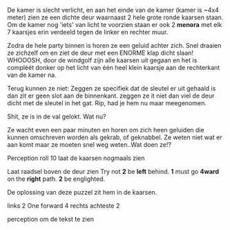De kamer is slecht verlicht, en aan het einde van de kamer (kamer is ~4x4 meter) zien ze een dichte deur waarnaast 2 hele grote ronde kaarsen staan. Om de kamer nog 'iets' van licht te voorzien staan er ook 2 **menora** met elk 7 kaarsjes erin verdeeld tegen de linker en rechter muur.

Zodra de hele party binnen is horen ze een geluid achter zich. Snel draaien ze zichzelf om en ziet de deur met een ENORME klap dicht slaan! WHOOOSH, door de windgolf zijn alle kaarsen uit gegaan en het is compléét donker op het licht van één heel klein kaarsje aan de rechterkant van de kamer na.

Terug kunnen ze niet:
Zeggen ze specifiek dat de sleutel er uit gehaald is dan zit er geen slot aan de binnenkant. zeggen ze it niet dan viel de deur dicht met de sleutel in het gat. Rip, had je hem nu maar meegenomen.

Shit, ze is in de val gelokt. Wat nu?

Ze wacht even een paar minuten en horen om zich heen geluiden die kunnen omschreven worden als gekrab, of geknabbel.  Ze weten niet wat er aan komt maar ze moeten snel weg weten..Wat doen ze!?

Perception roll  10 laat de kaarsen nogmaals zien

Laat raadsel  boven de deur zien
Try not **2** be **left** behind. 
**1** must go **4ward** on the **right** path. **2** be englighted.

De oplossing van deze puzzel zit hem in de kaarsen.

links 2
One forward
4 rechts
achteste 2


perception om de tekst te zien